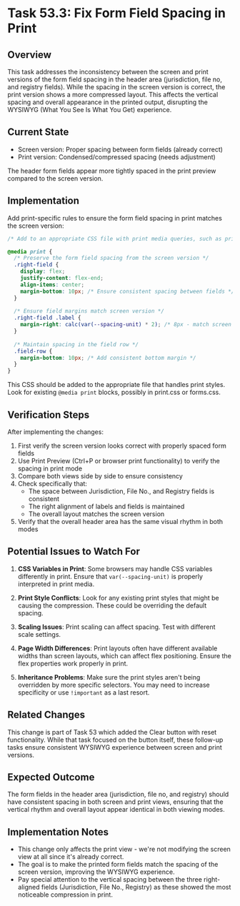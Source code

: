 # Task 53.3: Fix Form Field Spacing in Print

## Overview

This task addresses the inconsistency between the screen and print versions of the form field spacing in the header area (jurisdiction, file no, and registry fields). While the spacing in the screen version is correct, the print version shows a more compressed layout. This affects the vertical spacing and overall appearance in the printed output, disrupting the WYSIWYG (What You See Is What You Get) experience.

## Current State

- Screen version: Proper spacing between form fields (already correct)
- Print version: Condensed/compressed spacing (needs adjustment)

The header form fields appear more tightly spaced in the print preview compared to the screen version.

## Implementation

Add print-specific rules to ensure the form field spacing in print matches the screen version:

```css
/* Add to an appropriate CSS file with print media queries, such as print.css */

@media print {
  /* Preserve the form field spacing from the screen version */
  .right-field {
    display: flex;
    justify-content: flex-end;
    align-items: center;
    margin-bottom: 10px; /* Ensure consistent spacing between fields */
  }
  
  /* Ensure field margins match screen version */
  .right-field .label {
    margin-right: calc(var(--spacing-unit) * 2); /* 8px - match screen version */
  }
  
  /* Maintain spacing in the field row */
  .field-row {
    margin-bottom: 10px; /* Add consistent bottom margin */
  }
}
```

This CSS should be added to the appropriate file that handles print styles. Look for existing `@media print` blocks, possibly in print.css or forms.css.

## Verification Steps

After implementing the changes:

1. First verify the screen version looks correct with properly spaced form fields
2. Use Print Preview (Ctrl+P or browser print functionality) to verify the spacing in print mode
3. Compare both views side by side to ensure consistency
4. Check specifically that:
   - The space between Jurisdiction, File No., and Registry fields is consistent
   - The right alignment of labels and fields is maintained
   - The overall layout matches the screen version
5. Verify that the overall header area has the same visual rhythm in both modes

## Potential Issues to Watch For

1. **CSS Variables in Print**: Some browsers may handle CSS variables differently in print. Ensure that `var(--spacing-unit)` is properly interpreted in print media.

2. **Print Style Conflicts**: Look for any existing print styles that might be causing the compression. These could be overriding the default spacing.

3. **Scaling Issues**: Print scaling can affect spacing. Test with different scale settings.

4. **Page Width Differences**: Print layouts often have different available widths than screen layouts, which can affect flex positioning. Ensure the flex properties work properly in print.

5. **Inheritance Problems**: Make sure the print styles aren't being overridden by more specific selectors. You may need to increase specificity or use `!important` as a last resort.

## Related Changes

This change is part of Task 53 which added the Clear button with reset functionality. While that task focused on the button itself, these follow-up tasks ensure consistent WYSIWYG experience between screen and print versions.

## Expected Outcome

The form fields in the header area (jurisdiction, file no, and registry) should have consistent spacing in both screen and print views, ensuring that the vertical rhythm and overall layout appear identical in both viewing modes.

## Implementation Notes

- This change only affects the print view - we're not modifying the screen view at all since it's already correct.
- The goal is to make the printed form fields match the spacing of the screen version, improving the WYSIWYG experience.
- Pay special attention to the vertical spacing between the three right-aligned fields (Jurisdiction, File No., Registry) as these showed the most noticeable compression in print.
